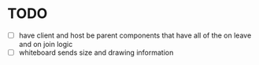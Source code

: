 # TODO
 - [ ] have client and host be parent components that have all of the on leave and on join logic
 - [ ] whiteboard sends size and drawing information

